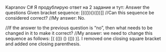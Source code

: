 Kapranov C#
Я продублирую ответ на 2 задание и тут:
Answer the questions
Given bracket sequence: [((())()(())]]
//Can this sequence be considered correct?
//My answer: No.

//If the answer to the previous question is “no”, then what needs to be changed in it to make it correct?
//My answer: we need to change this sequence as follows: [( (()) () (()) )]. I removed one closing square bracket and added one closing parenthesis. 
